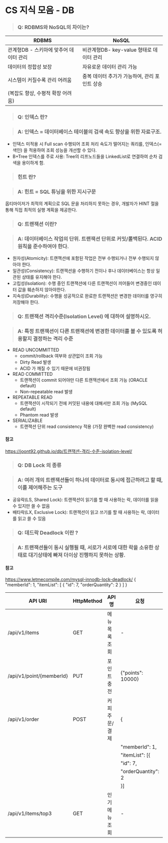 # CS 지식 모음 - DB

> ### Q: RDBMS와 NoSQL의 차이는?

| RDBMS                                  | NoSQL                                         |
| -------------------------------------- | --------------------------------------------- |
| 관계형DB - 스키마에 맞추어 데이터 관리 | 비관계형DB- key-value 형태로 데이터 관리      |
| 데이터의 정합성 보장                   | 자유로운 데이터 관리 가능                     |
| 시스템이 커질수록 관리 어려움          | 중복 데이터 추가가 가능하여, 관리 포인트 상승 |
| (복잡도 향상, 수평적 확장 어려움)      |                                               |

> ### Q: 인덱스 란?

> ### A: 인덱스 = 데이터베이스 테이블의 검색 속도 향상을 위한 자료구조.

- 인덱스 미적용 시 Full scan 수행되어 조회 처리 속도가 떨어지는 쿼리를, 인덱스(=색인) 을 적용하여 조회 성능을 개선할 수 있다.
- B+Tree 인덱스를 주로 사용: Tree의 리프노드들을 LinkedList로 연결하여 순차 검색을 용이하게 함.

> ### 힌트 란?

> ### A: 힌트 = SQL 튜닝을 위한 지시구문

옵티마이저가 최적의 계획으로 SQL 문을 처리하지 못하는 경우, 개발자가 HINT 절을 통해 직접 최적의 실행 계획을 제공한다.

> ### Q: 트랜잭션 이란?

> ### A: 데이터베이스 작업의 단위. 트랜잭션 단위로 커밋/롤백된다. ACID 원칙을 준수하여야 한다.

- 원자성(Atomicity): 트랜잭션에 포함된 작업은 전부 수행되거나 전부 수행되지 않아야 한다.
- 일관성(Consistency): 트랜잭션을 수행하기 전이나 후나 데이터베이스는 항상 일관된 상태를 유지해야 한다.
- 고립성(Isolation): 수행 중인 트랜잭션에 다른 트랜잭션이 끼어들어 변경중인 데이터 값을 훼손하지 않아야한다.
- 지속성(Durability): 수행을 성공적으로 완료한 트랜잭션은 변경한 데이터를 영구히 저장해야 한다.

> ### Q: 트랜잭션 격리수준(Isolation Level) 에 대하여 설명하시오.

> ### A: 특정 트랜잭션이 다른 트랜잭션에 변경한 데이터를 볼 수 있도록 허용할지 결정하는 격리 수준

- READ UNCOMMITTED
  - commit/rollback 여부와 상관없이 조회 가능
  - Dirty Read 발생
  - ACID 가 깨질 수 있기 때문에 비권장됨
- READ COMMITTED
  - 트랜잭션이 commit 되어야만 다른 트랜잭션에서 조회 가능 (ORACLE default)
  - Non-repeatable read 발생
- REPEATABLE READ
  - 트랜잭션이 시작되기 전에 커밋된 내용에 대해서만 조회 가능 (MySQL default)
  - Phantom read 발생
- SERIALIZABLE
  - 트랜잭션 단위 read consistency 적용 (가장 완벽한 read consistency)

#### 참고

https://joont92.github.io/db/트랜잭션-격리-수준-isolation-level/

> ### Q: DB Lock 의 종류

> ### A: 여러 개의 트랜잭션들이 하나의 데이터로 동시에 접근하려고 할 때, 이를 제어해주는 도구

- 공유락(LS, Shared Lock): 트랜잭션이 읽기를 할 때 사용하는 락, 데이터를 읽을 수 있지만 쓸 수 없음
- 배타락(LX, Exclusive Lock): 트랜잭션이 읽고 쓰기를 할 때 사용하는 락, 데이터를 읽고 쓸 수 있음

> ### Q: 데드락 Deadlock 이란 ?

> ### A: 트랜잭션들이 동시 실행될 때, 서로가 서로에 대한 락을 소유한 상태로 대기상태에 빠져 더이상 진행하지 못하는 상황.

#### 참고

https://www.letmecompile.com/mysql-innodb-lock-deadlock/
{
"memberId": 1,
"itemList": [
{
"id": 7,
"orderQuantity": 2
}
]
}

| API URI                  | HttpMethod | API 명         | 요청               | 응답            |
| ------------------------ | ---------- | -------------- | ------------------ | --------------- |
| /api/v1/items            | GET        | 메뉴 목록 조회 | -                  | `List<ItemDto>` |
| /api/v1/point/{memberId} | PUT        | 포인트 충전    | {"points": 10000}  | `pointId`       |
| /api/v1/order            | POST       | 커피 주문/결제 | {                  | `orderId`       |
|                          |            |                | "memberId": 1,     |                 |
|                          |            |                | "itemList": [{     |                 |
|                          |            |                | "id": 7,           |                 |
|                          |            |                | "orderQuantity": 2 |                 |
|                          |            |                | }]                 |                 |
| /api/v1/items/top3       | GET        | 인기 메뉴 조회 | -                  | `List<ItemDto>` |
